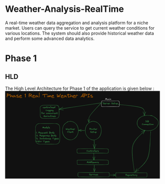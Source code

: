 # Weather-Analysis-RealTime
A real-time weather data aggregation and analysis platform for a niche market. Users can query the service to get current weather conditions for various locations. The system should also provide historical weather data and perform some advanced data analytics. 

# Phase 1
## HLD 

The High Level Architecture for Phase 1 of the application is given below : 
![HLD](static_data/HLD.png)